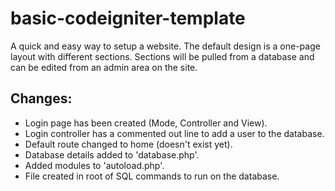 # basic-codeigniter-template

A quick and easy way to setup a website. The default design is a one-page layout with different sections. Sections will be pulled from a database and can be edited from an admin area on the site.

## Changes: 
  - Login page has been created (Mode, Controller and View). 
  - Login controller has a commented out line to add a user to the database.
  - Default route changed to home (doesn't exist yet).
  - Database details added to 'database.php'.
  - Added modules to 'autoload.php'.
  - File created in root of SQL commands to run on the database.
